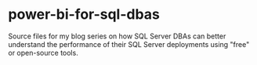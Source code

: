 # power-bi-for-sql-dbas
Source files for my blog series on how SQL Server DBAs can better understand the performance of their SQL Server deployments using "free" or open-source tools.
